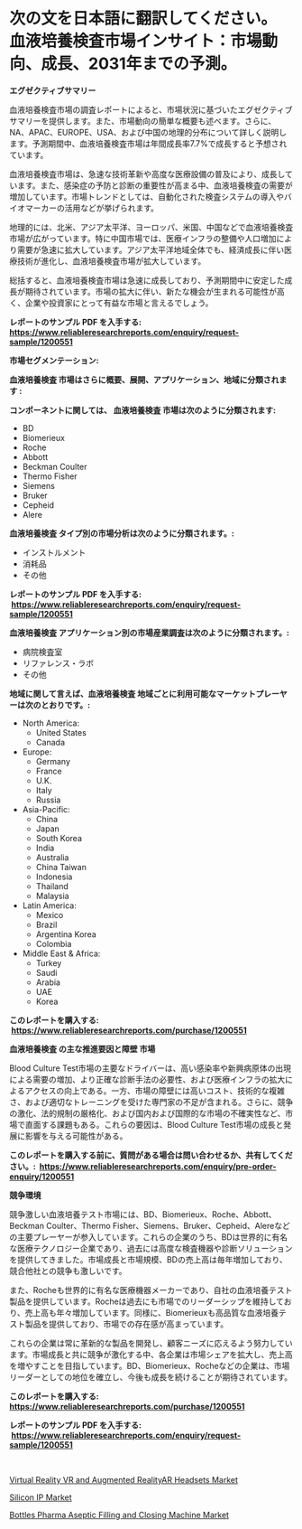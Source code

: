 <p><h1>次の文を日本語に翻訳してください。 血液培養検査市場インサイト：市場動向、成長、2031年までの予測。</h1></p><p><strong>エグゼクティブサマリー</strong></p>
<p><p>血液培養検査市場の調査レポートによると、市場状況に基づいたエグゼクティブサマリーを提供します。また、市場動向の簡単な概要も述べます。さらに、NA、APAC、EUROPE、USA、および中国の地理的分布について詳しく説明します。予測期間中、血液培養検査市場は年間成長率7.7%で成長すると予想されています。</p><p>血液培養検査市場は、急速な技術革新や高度な医療設備の普及により、成長しています。また、感染症の予防と診断の重要性が高まる中、血液培養検査の需要が増加しています。市場トレンドとしては、自動化された検査システムの導入やバイオマーカーの活用などが挙げられます。</p><p>地理的には、北米、アジア太平洋、ヨーロッパ、米国、中国などで血液培養検査市場が広がっています。特に中国市場では、医療インフラの整備や人口増加により需要が急速に拡大しています。アジア太平洋地域全体でも、経済成長に伴い医療技術が進化し、血液培養検査市場が拡大しています。</p><p>総括すると、血液培養検査市場は急速に成長しており、予測期間中に安定した成長が期待されています。市場の拡大に伴い、新たな機会が生まれる可能性が高く、企業や投資家にとって有益な市場と言えるでしょう。</p></p>
<p><strong>レポートのサンプル PDF を入手する: <a href="https://www.reliableresearchreports.com/enquiry/request-sample/1200551">https://www.reliableresearchreports.com/enquiry/request-sample/1200551</a></strong></p>
<p><strong>市場セグメンテーション:</strong></p>
<p><strong> 血液培養検査 市場はさらに概要、展開、アプリケーション、地域に分類されます :</strong></p>
<p><strong>コンポーネントに関しては、 血液培養検査 市場は次のように分類されます: &nbsp;</strong></p>
<p><ul><li>BD</li><li>Biomerieux</li><li>Roche</li><li>Abbott</li><li>Beckman Coulter</li><li>Thermo Fisher</li><li>Siemens</li><li>Bruker</li><li>Cepheid</li><li>Alere</li></ul></p>
<p><strong> 血液培養検査 タイプ別の市場分析は次のように分類されます。:</strong></p>
<p><ul><li>インストルメント</li><li>消耗品</li><li>その他</li></ul></p>
<p><strong>レポートのサンプル PDF を入手する: &nbsp;<a href="https://www.reliableresearchreports.com/enquiry/request-sample/1200551">https://www.reliableresearchreports.com/enquiry/request-sample/1200551</a></strong></p>
<p><strong> 血液培養検査 アプリケーション別の市場産業調査は次のように分類されます。:</strong></p>
<p><ul><li>病院検査室</li><li>リファレンス・ラボ</li><li>その他</li></ul></p>
<p><strong>地域に関して言えば、血液培養検査 地域ごとに利用可能なマーケットプレーヤーは次のとおりです。:</strong></p>
<p><ul>
    <li>
        North America:
        <ul>
            <li>United States</li>
            <li>Canada</li>
        </ul>
    </li>
    <li>
        Europe:
        <ul>
            <li>Germany</li>
            <li>France</li>
            <li>U.K.</li>
            <li>Italy</li>
            <li>Russia</li>
        </ul>
    </li>
    <li>
        Asia-Pacific:
        <ul>
            <li>China</li>
            <li>Japan</li>
            <li>South Korea</li>
            <li>India</li>
            <li>Australia</li>
            <li>China Taiwan</li>
            <li>Indonesia</li>
            <li>Thailand</li>
            <li>Malaysia</li>
        </ul>
    </li>
    <li>
        Latin America:
        <ul>
            <li>Mexico</li>
            <li>Brazil</li>
            <li>Argentina Korea</li>
            <li>Colombia</li>
        </ul>
    </li>
    <li>
        Middle East & Africa:
        <ul>
            <li>Turkey</li>
            <li>Saudi</li>
            <li>Arabia</li>
            <li>UAE</li>
            <li>Korea</li>
        </ul>
    </li>
    </ul></p>
<p><strong>このレポートを購入する: &nbsp;<a href="https://www.reliableresearchreports.com/purchase/1200551">https://www.reliableresearchreports.com/purchase/1200551</a></strong></p>
<p><strong>血液培養検査 の主な推進要因と障壁 市場</strong></p>
<p><p>Blood Culture Test市場の主要なドライバーは、高い感染率や新興病原体の出現による需要の増加、より正確な診断手法の必要性、および医療インフラの拡大によるアクセスの向上である。一方、市場の障壁には高いコスト、技術的な複雑さ、および適切なトレーニングを受けた専門家の不足が含まれる。さらに、競争の激化、法的規制の厳格化、および国内および国際的な市場の不確実性など、市場で直面する課題もある。これらの要因は、Blood Culture Test市場の成長と発展に影響を与える可能性がある。</p></p>
<p><strong>このレポートを購入する前に、質問がある場合は問い合わせるか、共有してください。:&nbsp; <a href="https://www.reliableresearchreports.com/enquiry/pre-order-enquiry/1200551">https://www.reliableresearchreports.com/enquiry/pre-order-enquiry/1200551</a></strong></p>
<p><strong>競争環境</strong></p>
<p><p>競争激しい血液培養テスト市場には、BD、Biomerieux、Roche、Abbott、Beckman Coulter、Thermo Fisher、Siemens、Bruker、Cepheid、Alereなどの主要プレーヤーが参入しています。これらの企業のうち、BDは世界的に有名な医療テクノロジー企業であり、過去には高度な検査機器や診断ソリューションを提供してきました。市場成長と市場規模、BDの売上高は毎年増加しており、競合他社との競争も激しいです。</p><p>また、Rocheも世界的に有名な医療機器メーカーであり、自社の血液培養テスト製品を提供しています。Rocheは過去にも市場でのリーダーシップを維持しており、売上高も年々増加しています。同様に、Biomerieuxも高品質な血液培養テスト製品を提供しており、市場での存在感が高まっています。</p><p>これらの企業は常に革新的な製品を開発し、顧客ニーズに応えるよう努力しています。市場成長と共に競争が激化する中、各企業は市場シェアを拡大し、売上高を増やすことを目指しています。BD、Biomerieux、Rocheなどの企業は、市場リーダーとしての地位を確立し、今後も成長を続けることが期待されています。</p></p>
<p><strong>このレポートを購入する: &nbsp; <a href="https://www.reliableresearchreports.com/purchase/1200551">https://www.reliableresearchreports.com/purchase/1200551</a></strong></p>
<p><strong>レポートのサンプル PDF を入手する: &nbsp;<a href="https://www.reliableresearchreports.com/enquiry/request-sample/1200551">https://www.reliableresearchreports.com/enquiry/request-sample/1200551</a></strong><strong></strong></p>
<p>&nbsp;</p>
<p><p><a href="https://metal-farmhouse-e95.notion.site/Virtual-Reality-VR-and-Augmented-RealityAR-Headsets-Market-A-Comprehensive-Report-of-its-Market-Sha-4dea20dadf29484f913d78481d134eed">Virtual Reality VR and Augmented RealityAR Headsets Market</a></p><p><a href="https://view.publitas.com/reportprime-1/silicon-ip-market-with-the-goal-of-estimating-the-market-size-and-future-growth-potential-of-various-market-segments-based-on-component-applications-end-user-and-region/">Silicon IP Market</a></p><p><a href="https://crocus-run-b5a.notion.site/Bottles-Pharma-Aseptic-Filling-and-Closing-Machine-Market-Size-Evaluating-its-Market-Trends-Growth-697f174d6d3447438531c992555932df">Bottles Pharma Aseptic Filling and Closing Machine Market</a></p></p>